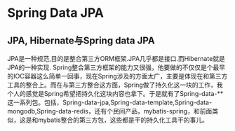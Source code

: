 # Spring Data JPA

## JPA, Hibernate与Spring data JPA

JPA是一种规范,目的是整合第三方ORM框架.JPA几乎都是接口.而Hibernate就是JPA的一种实现.
Spring整合第三方框架的能力又很强，他要做的不仅仅是个最早的IOC容器这么简单一回事，现在Spring涉及的方面太广，主要是体现在和第三方工具的整合上。而在与第三方整合这方面，Spring做了持久化这一块的工作，我个人的感觉是Spring希望把持久化这块内容也拿下。于是就有了Spring-data-**这一系列包。包括，Spring-data-jpa,Spring-data-template,Spring-data-mongodb,Spring-data-redis，还有个民间产品，mybatis-spring，和前面类似，这是和mybatis整合的第三方包，这些都是干的持久化工具干的事儿。